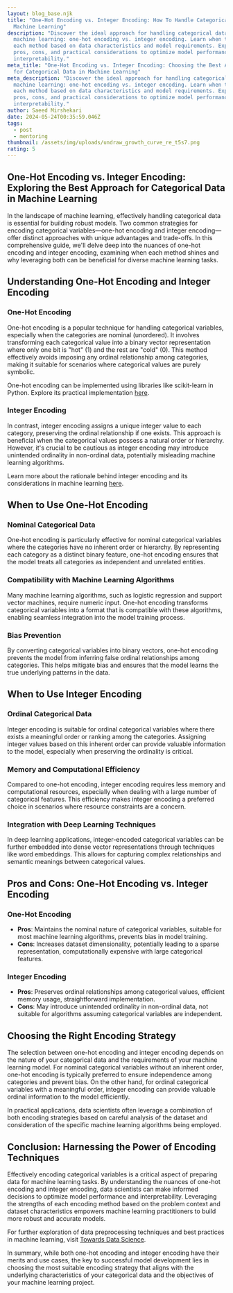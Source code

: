 ```yaml
---
layout: blog_base.njk
title: "One-Hot Encoding vs. Integer Encoding: How To Handle Categorical Data in
  Machine Learning"
description: "Discover the ideal approach for handling categorical data in
  machine learning: one-hot encoding vs. integer encoding. Learn when to use
  each method based on data characteristics and model requirements. Explore
  pros, cons, and practical considerations to optimize model performance and
  interpretability."
meta_title: "One-Hot Encoding vs. Integer Encoding: Choosing the Best Approach
  for Categorical Data in Machine Learning"
meta_description: "Discover the ideal approach for handling categorical data in
  machine learning: one-hot encoding vs. integer encoding. Learn when to use
  each method based on data characteristics and model requirements. Explore
  pros, cons, and practical considerations to optimize model performance and
  interpretability."
author: Saeed Mirshekari
date: 2024-05-24T00:35:59.046Z
tags:
  - post
  - mentoring
thumbnail: /assets/img/uploads/undraw_growth_curve_re_t5s7.png
rating: 5
---
```

## One-Hot Encoding vs. Integer Encoding: Exploring the Best Approach for Categorical Data in Machine Learning

In the landscape of machine learning, effectively handling categorical data is essential for building robust models. Two common strategies for encoding categorical variables—one-hot encoding and integer encoding—offer distinct approaches with unique advantages and trade-offs. In this comprehensive guide, we'll delve deep into the nuances of one-hot encoding and integer encoding, examining when each method shines and why leveraging both can be beneficial for diverse machine learning tasks.

## Understanding One-Hot Encoding and Integer Encoding

### One-Hot Encoding

One-hot encoding is a popular technique for handling categorical variables, especially when the categories are nominal (unordered). It involves transforming each categorical value into a binary vector representation where only one bit is "hot" (1) and the rest are "cold" (0). This method effectively avoids imposing any ordinal relationship among categories, making it suitable for scenarios where categorical values are purely symbolic.

One-hot encoding can be implemented using libraries like scikit-learn in Python. Explore its practical implementation [here](https://scikit-learn.org/stable/modules/generated/sklearn.preprocessing.OneHotEncoder.html).

### Integer Encoding

In contrast, integer encoding assigns a unique integer value to each category, preserving the ordinal relationship if one exists. This approach is beneficial when the categorical values possess a natural order or hierarchy. However, it's crucial to be cautious as integer encoding may introduce unintended ordinality in non-ordinal data, potentially misleading machine learning algorithms.

Learn more about the rationale behind integer encoding and its considerations in machine learning [here](https://machinelearningmastery.com/why-one-hot-encode-data-in-machine-learning/).

## When to Use One-Hot Encoding

### Nominal Categorical Data

One-hot encoding is particularly effective for nominal categorical variables where the categories have no inherent order or hierarchy. By representing each category as a distinct binary feature, one-hot encoding ensures that the model treats all categories as independent and unrelated entities.

### Compatibility with Machine Learning Algorithms

Many machine learning algorithms, such as logistic regression and support vector machines, require numeric input. One-hot encoding transforms categorical variables into a format that is compatible with these algorithms, enabling seamless integration into the model training process.

### Bias Prevention

By converting categorical variables into binary vectors, one-hot encoding prevents the model from inferring false ordinal relationships among categories. This helps mitigate bias and ensures that the model learns the true underlying patterns in the data.

## When to Use Integer Encoding

### Ordinal Categorical Data

Integer encoding is suitable for ordinal categorical variables where there exists a meaningful order or ranking among the categories. Assigning integer values based on this inherent order can provide valuable information to the model, especially when preserving the ordinality is critical.

### Memory and Computational Efficiency

Compared to one-hot encoding, integer encoding requires less memory and computational resources, especially when dealing with a large number of categorical features. This efficiency makes integer encoding a preferred choice in scenarios where resource constraints are a concern.

### Integration with Deep Learning Techniques

In deep learning applications, integer-encoded categorical variables can be further embedded into dense vector representations through techniques like word embeddings. This allows for capturing complex relationships and semantic meanings between categorical values.

## Pros and Cons: One-Hot Encoding vs. Integer Encoding

### One-Hot Encoding

- **Pros**: Maintains the nominal nature of categorical variables, suitable for most machine learning algorithms, prevents bias in model training.
- **Cons**: Increases dataset dimensionality, potentially leading to a sparse representation, computationally expensive with large categorical features.

### Integer Encoding

- **Pros**: Preserves ordinal relationships among categorical values, efficient memory usage, straightforward implementation.
- **Cons**: May introduce unintended ordinality in non-ordinal data, not suitable for algorithms assuming categorical variables are independent.

## Choosing the Right Encoding Strategy

The selection between one-hot encoding and integer encoding depends on the nature of your categorical data and the requirements of your machine learning model. For nominal categorical variables without an inherent order, one-hot encoding is typically preferred to ensure independence among categories and prevent bias. On the other hand, for ordinal categorical variables with a meaningful order, integer encoding can provide valuable ordinal information to the model efficiently.

In practical applications, data scientists often leverage a combination of both encoding strategies based on careful analysis of the dataset and consideration of the specific machine learning algorithms being employed.

## Conclusion: Harnessing the Power of Encoding Techniques

Effectively encoding categorical variables is a critical aspect of preparing data for machine learning tasks. By understanding the nuances of one-hot encoding and integer encoding, data scientists can make informed decisions to optimize model performance and interpretability. Leveraging the strengths of each encoding method based on the problem context and dataset characteristics empowers machine learning practitioners to build more robust and accurate models.

For further exploration of data preprocessing techniques and best practices in machine learning, visit [Towards Data Science](https://towardsdatascience.com/).

In summary, while both one-hot encoding and integer encoding have their merits and use cases, the key to successful model development lies in choosing the most suitable encoding strategy that aligns with the underlying characteristics of your categorical data and the objectives of your machine learning project.